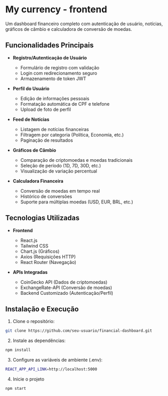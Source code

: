 # My currency - frontend

Um dashboard financeiro completo com autenticação de usuário, notícias, gráficos de câmbio e calculadora de conversão de moedas.

## Funcionalidades Principais

- **Registro/Autenticação de Usuário**
  - Formulário de registro com validação
  - Login com redirecionamento seguro
  - Armazenamento de token JWT

- **Perfil do Usuário**
  - Edição de informações pessoais
  - Formatação automática de CPF e telefone
  - Upload de foto de perfil

- **Feed de Notícias**
  - Listagem de notícias financeiras
  - Filtragem por categoria (Política, Economia, etc.)
  - Paginação de resultados

- **Gráficos de Câmbio**
  - Comparação de criptomoedas e moedas tradicionais
  - Seleção de período (1D, 7D, 30D, etc.)
  - Visualização de variação percentual

- **Calculadora Financeira**
  - Conversão de moedas em tempo real
  - Histórico de conversões
  - Suporte para múltiplas moedas (USD, EUR, BRL, etc.)

## Tecnologias Utilizadas

- **Frontend**
  - React.js
  - Tailwind CSS
  - Chart.js (Gráficos)
  - Axios (Requisições HTTP)
  - React Router (Navegação)

- **APIs Integradas**
  - CoinGecko API (Dados de criptomoedas)
  - ExchangeRate-API (Conversão de moedas)
  - Backend Customizado (Autenticação/Perfil)

## Instalação e Execução

1. Clone o repositório:
```bash
git clone https://github.com/seu-usuario/financial-dashboard.git
```
2. Instale as dependências:
```bash
npm install
```
3. Configure as variáveis de ambiente (.env):
```bash
REACT_APP_API_LINK=http://localhost:5000
```
4. Inicie o projeto
```bash
npm start
```
